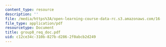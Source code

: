 ```yaml
---
content_type: resource
description: ''
file: /media/https%3A/open-learning-course-data-rc.s3.amazonaws.com/16-810-engineering-design-and-rapid-prototyping-january-iap-2005/c12ce34c310b827bd2862f0abcb2d249_group8_req_doc.pdf
file_type: application/pdf
resourcetype: Document
title: group8_req_doc.pdf
uid: c12ce34c-310b-827b-d286-2f0abcb2d249
---
```

